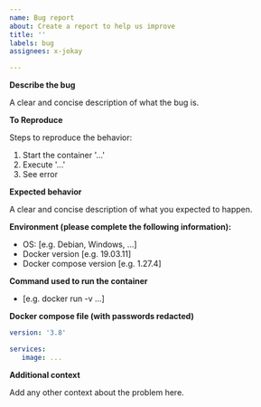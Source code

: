 ```yaml
---
name: Bug report
about: Create a report to help us improve
title: ''
labels: bug
assignees: x-jokay

---
```


**Describe the bug**

A clear and concise description of what the bug is.

**To Reproduce**

Steps to reproduce the behavior:

1. Start the container '...'
2. Execute '...'
3. See error

**Expected behavior**

A clear and concise description of what you expected to happen.

**Environment (please complete the following information):**

- OS: [e.g. Debian, Windows, ...]
- Docker version [e.g. 19.03.11]
- Docker compose version [e.g. 1.27.4]

**Command used to run the container**

- [e.g. docker run -v ...]

**Docker compose file (with passwords redacted)**

```yml
version: '3.8'

services:
   image: ...
```

**Additional context**

Add any other context about the problem here.
